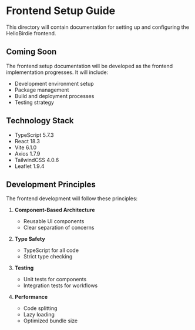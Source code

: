 # Frontend Setup Guide

This directory will contain documentation for setting up and configuring the HelloBirdie frontend.

## Coming Soon

The frontend setup documentation will be developed as the frontend implementation progresses. It will include:

- Development environment setup
- Package management
- Build and deployment processes
- Testing strategy

## Technology Stack

- TypeScript 5.7.3
- React 18.3
- Vite 6.1.0
- Axios 1.7.9
- TailwindCSS 4.0.6
- Leaflet 1.9.4

## Development Principles

The frontend development will follow these principles:

1. **Component-Based Architecture**

   - Reusable UI components
   - Clear separation of concerns

2. **Type Safety**

   - TypeScript for all code
   - Strict type checking

3. **Testing**

   - Unit tests for components
   - Integration tests for workflows

4. **Performance**
   - Code splitting
   - Lazy loading
   - Optimized bundle size
